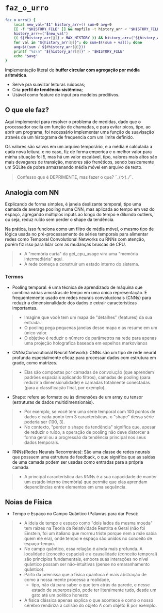 # `faz_o_urro`

```bash
faz_o_urro() {
    local new_val="$1" history_arr=() sum=0 avg=0
    [[ -f "$HISTORY_FILE" ]] && mapfile -t history_arr < "$HISTORY_FILE"
    history_arr+=("$new_val")
    (( ${#history_arr[@]} > MAX_HISTORY )) && history_arr=("${history_arr[@]: -$MAX_HISTORY}")
    for val in "${history_arr[@]}"; do sum=$((sum + val)); done
    avg=$((sum / ${#history_arr[@]}))
    printf "%s\n" "${history_arr[@]}" > "$HISTORY_FILE"
    echo "$avg"
}
```
Implementação literal de **buffer circular com agregação por média aritmética**.
* Serve pra suavizar leituras ruidosas;
* Cria **perfil de tendência sistêmica**;
* Usável como feature de input pra modelos preditivos.

## O que ele faz?

Aqui implementei para resolver o problema de medidas, dado que o processador oscila em função de chamadas, e para evitar picos, tipo, ao abrir um programa, foi necessário implementar uma função de suavisação através de um histograma de frequencia com um limite definido.

Os valores são salvos em um arquivo temporário, e a média é calculada a cada nova leitura, e no caso, fiz de forma emperica e o melhor valor para minha situação foi 5, mas há um valor escalável, tipo, valores mais altos são mais devagares de transição, menores são frenéticos, sendo basicamente um SQLite de pobre armazenando média móvel em arquivo de texto. 
> Confesso que é DEPRIMENTE, mas fazer o que? ¯\_(ツ)_/¯.

## Analogia com NN

Explicando de forma simples, é janela deslizante temporal, tipo uma camada de average pooling numa CNN, mas aplicada ao tempo em vez do espaço, agregando múltiplos inputs ao longo do tempo e diluindo outliers, ou seja, reduz ruído sem perder o shape da tendência.

Na prática, isso funciona como um filtro de média móvel, o mesmo tipo de lógica usada no pré-processamento de séries temporais para alimentar redes como Temporal Convolutional Networks ou RNNs com atenção, porém fiz isso para lidar com as mudanças bruscas de CPU.
>- A "memória curta" da get_cpu_usage vira uma "memória intermediária" aqui.
> - A rede começa a construir um estado interno do sistema.

### Termos

- Pooling temporal: é uma técnica de aprendizado de máquina que combina várias amostras de tempo em uma única representação. É frequentemente usado em redes neurais convolucionais (CNNs) para reduzir a dimensionalidade dos dados e extrair características importantes.
> - Imagine que você tem um mapa de "detalhes" (features) da sua entrada. 
> - O pooling pega pequenas janelas desse mapa e as resume em um único valor.
> - O objetivo é reduzir o número de parâmetros na rede para apenas uma projeção holografica baseada em espelhos markovianos
- CNNs(Convolutional Neural Network): CNNs são um tipo de rede neural profunda especialmente eficaz para processar dados com estrutura em grade, como matrizes.
> - Elas são compostas por camadas de convolução (que aprendem padrões espaciais aplicando filtros), camadas de pooling (para reduzir a dimensionalidade) e camadas totalmente conectadas (para a classificação final, por exemplo).
- Shape: refere ao formato ou às dimensões de um array ou tensor (estruturas de dados multidimensionais).
> - Por exemplo, se você tem uma série temporal com 100 pontos de dados e cada ponto tem 3 características, o "shape" dessa série poderia ser (100, 3).
> - No contexto, "perder o shape da tendência" significa que, apesar de reduzir o ruído, a operação de pooling não deve distorcer a forma geral ou a progressão da tendência principal nos seus dados temporais.
- RNNs(Redes Neurais Recorrentes): São uma classe de redes neurais que possuem uma estrutura de feedback, o que significa que as saídas de uma camada podem ser usadas como entradas para a própria camada.
> - A principal característica das RNNs é a sua capacidade de manter um estado interno (memória) que permite que elas aprendam dependências entre elementos em uma sequência.

## Noias de Física

- Tempo e Espaço no Campo Quântico (Palavras para dar Peso):
> - A ideia de tempo e espaço como "dois lados da mesma moeda" tem raízes na Teoria da Relatividade Restrita e Geral (não foi Einstein, foi um italiano que morreu triste porque nem a mãe sabia quem ele era), onde tempo e espaço são unidos no conceito de espaço-tempo.
> - No campo quântico, essa relação é ainda mais profunda. A localidade (conceito espacial) e a causalidade (conceito temporal) são princípios fundamentais, embora suas interações no nível quântico possam ser não-intuitivas (pense no emaranhamento quântico).
> - Parto da premissa que a física quantoca é mais abstração de como a nossa mente processa a realidade, 
>   - tipo, não dá para saber o que tem atrás da parede, e nesse estado de superposição, pode ter literalmente tudo, desde um gato até um politico honesto 
> - A física clássica apenas explica o que acontece e como o nosso cérebro rendiriza a colisão do objeto A com objeto B por exemplo.